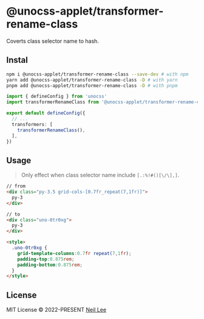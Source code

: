 # @unocss-applet/transformer-rename-class

Coverts class selector name to hash.

## Instal

```bash
npm i @unocss-applet/transformer-rename-class --save-dev # with npm
yarn add @unocss-applet/transformer-rename-class -D # with yarn
pnpm add @unocss-applet/transformer-rename-class -D # with pnpm
```

```ts
import { defineConfig } from 'unocss'
import transformerRenameClass from '@unocss-applet/transformer-rename-class'

export default defineConfig({
  // ...
  transformers: [
    transformerRenameClass(),
  ],
})
```

## Usage

> Only effect when class selector name include `[.:%!#()[\/\],]`.

```html
// from
<div class="py-3.5 grid-cols-[0.7fr_repeat(7,1fr)]">
  py-3
</div>

// to
<div class="uno-0tr0xg">
  py-3
</div>

<style>
  .uno-0tr0xg {
    grid-template-columns:0.7fr repeat(7,1fr);
    padding-top:0.875rem;
    padding-bottom:0.875rem;
  }
</style>
```


## License

MIT License &copy; 2022-PRESENT [Neil Lee](https://github.com/zguolee)
